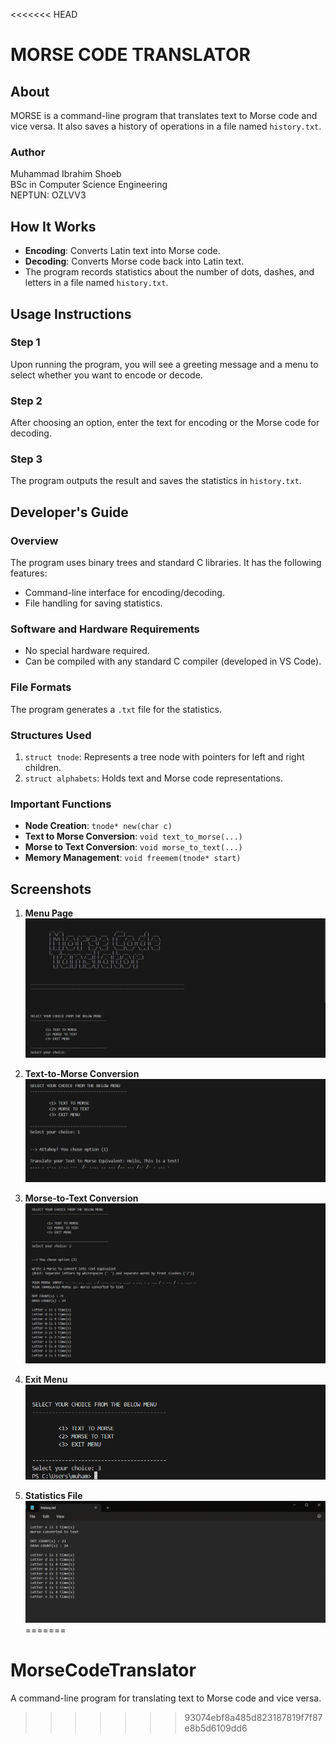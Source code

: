 <<<<<<< HEAD
# MORSE CODE TRANSLATOR

## About
MORSE is a command-line program that translates text to Morse code and vice versa. It also saves a history of operations in a file named `history.txt`.

### Author
Muhammad Ibrahim Shoeb  
BSc in Computer Science Engineering  
NEPTUN: OZLVV3


## How It Works
- **Encoding**: Converts Latin text into Morse code.
- **Decoding**: Converts Morse code back into Latin text.
- The program records statistics about the number of dots, dashes, and letters in a file named `history.txt`.



## Usage Instructions
### Step 1
Upon running the program, you will see a greeting message and a menu to select whether you want to encode or decode.

### Step 2
After choosing an option, enter the text for encoding or the Morse code for decoding.

### Step 3
The program outputs the result and saves the statistics in `history.txt`.



## Developer's Guide
### Overview
The program uses binary trees and standard C libraries. It has the following features:
- Command-line interface for encoding/decoding.
- File handling for saving statistics.



### Software and Hardware Requirements
- No special hardware required.
- Can be compiled with any standard C compiler (developed in VS Code).



### File Formats
The program generates a `.txt` file for the statistics.

### Structures Used
1. `struct tnode`: Represents a tree node with pointers for left and right children.
2. `struct alphabets`: Holds text and Morse code representations.

### Important Functions
- **Node Creation**: `tnode* new(char c)`
- **Text to Morse Conversion**: `void text_to_morse(...)`
- **Morse to Text Conversion**: `void morse_to_text(...)`
- **Memory Management**: `void freemem(tnode* start)`



## Screenshots

1. **Menu Page**  
   ![Menu Page](screenshots/menu.png)

2. **Text-to-Morse Conversion**  
   ![Text-to-Morse Conversion](screenshots/text-to-morse.png)

3. **Morse-to-Text Conversion**  
   ![Morse-to-Text Conversion](screenshots/morse-to-text.png)

4. **Exit Menu**  
   ![Exit Menu](screenshots/exit.png)

5. **Statistics File**  
   ![Statistics File](screenshots/statistics.png)
=======
# MorseCodeTranslator
A command-line program for translating text to Morse code and vice versa.
>>>>>>> 93074ebf8a485d823187819f7f87e8b5d6109dd6
